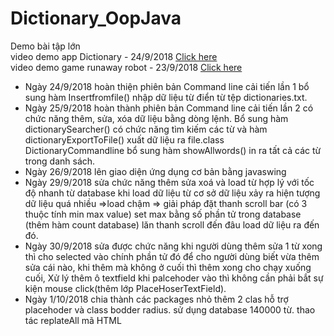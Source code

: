# Dictionary_OopJava
Demo bài tập lớn </br>
video demo app Dictionary - 24/9/2018 <a href="https://youtu.be/QikSkKiKPYo">Click here</a></br>
video demo game runaway robot - 23/9/2018 <a href="https://youtu.be/N1iF3Z4SXVU">Click here</a></br>
- Ngày 24/9/2018 hoàn thiện phiên bản Command line cải tiến lần 1 bổ sung hàm Insertfromfile() nhập dữ liệu từ điển từ tệp dictionaries.txt.
- Ngày 25/9/2018 hoàn thành phiên bản Command line cải tiến lần 2 có chức năng thêm, sửa, xóa dữ liệu bằng dòng lệnh. Bổ sung hàm dictionarySearcher() có chức năng tìm kiếm các từ và hàm dictionaryExportToFile() xuất dữ liệu ra file.class DictionaryCommandline bổ sung hàm showAllwords() in ra tất cả các từ trong danh sách.
- Ngày 26/9/2018 lên giao diện ứng dụng cơ bản bằng javaswing
- Ngày 29/9/2018 sửa chức năng thêm sửa xoá và load từ hợp lý với tốc độ nhanh từ database
khi load dữ liệu từ cơ sở dữ liệu xảy ra hiện tượng dữ liệu quá nhiều =>load chậm => giải pháp đặt thanh scroll bar (có 3 thuộc tính min max value) set max bằng số phần tử trong database (thêm hàm count database) lăn thanh scroll đến đâu load dữ liệu ra đến đó.
- Ngày 30/9/2018 sửa được chức năng khi người dùng thêm sửa 1 từ xong thì cho selected vào chính phần tử đó để cho người dùng biết vừa thêm sửa cái nào, khi thêm mà không ở cuối thì thêm xong cho chạy xuống cuối, Xử lý thêm ô textfield khi palcehoder vào thì không cần phải bắt sự kiện mouse click(thêm lớp PlaceHoserTextField).
- Ngày 1/10/2018 chia thành các packages nhỏ thêm 2 clas hỗ trợ placehoder và class bodder radius. sử dụng database 140000 từ. thao tác replateAll mã HTML


